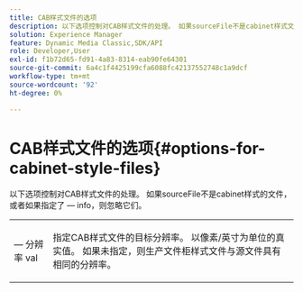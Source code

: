 ```yaml
---
title: CAB样式文件的选项
description: 以下选项控制对CAB样式文件的处理。 如果sourceFile不是cabinet样式文件或指定了 — info，则会忽略它们。
solution: Experience Manager
feature: Dynamic Media Classic,SDK/API
role: Developer,User
exl-id: f1b72d65-fd91-4a83-8314-eab90fe64301
source-git-commit: 6a4c1f4425199cfa6088fc42137552748c1a9dcf
workflow-type: tm+mt
source-wordcount: '92'
ht-degree: 0%

---
```


# CAB样式文件的选项{#options-for-cabinet-style-files}

以下选项控制对CAB样式文件的处理。 如果sourceFile不是cabinet样式的文件，或者如果指定了 — info，则忽略它们。

<table id="simpletable_332B78DDEB6540708844AB54AE321F9B"> 
 <tr class="strow"> 
  <td class="stentry"> <p><span class="codeph"> — 分辨率<span class="varname"> val</span></span> </p> </td> 
  <td class="stentry"> <p>指定CAB样式文件的目标分辨率。 以像素/英寸为单位的真实值。 如果未指定，则生产文件柜样式文件与源文件具有相同的分辨率。 </p></td> 
 </tr> 
</table>
